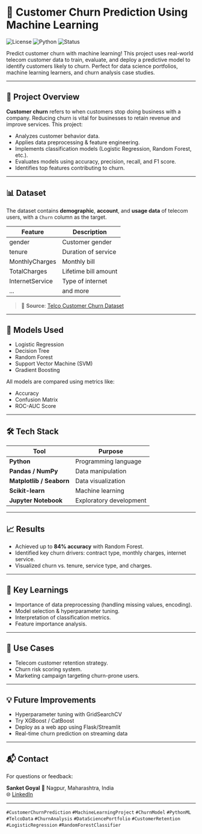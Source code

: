 # 🧠 Customer Churn Prediction Using Machine Learning

![License](https://img.shields.io/badge/License-MIT-blue.svg)
![Python](https://img.shields.io/badge/Python-3.8%2B-yellow.svg)
![Status](https://img.shields.io/badge/Project-Complete-brightgreen.svg)

Predict customer churn with machine learning! This project uses real-world telecom customer data to train, evaluate, and deploy a predictive model to identify customers likely to churn. Perfect for data science portfolios, machine learning learners, and churn analysis case studies.

---

## 🚀 Project Overview

**Customer churn** refers to when customers stop doing business with a company. Reducing churn is vital for businesses to retain revenue and improve services. This project:
- Analyzes customer behavior data.
- Applies data preprocessing & feature engineering.
- Implements classification models (Logistic Regression, Random Forest, etc.).
- Evaluates models using accuracy, precision, recall, and F1 score.
- Identifies top features contributing to churn.

---

## 📊 Dataset

The dataset contains **demographic**, **account**, and **usage data** of telecom users, with a `Churn` column as the target.

| Feature | Description |
|--------|-------------|
| gender | Customer gender |
| tenure | Duration of service |
| MonthlyCharges | Monthly bill |
| TotalCharges | Lifetime bill amount |
| InternetService | Type of internet |
| ... | and more |

> 📂 **Source**: [Telco Customer Churn Dataset](https://www.kaggle.com/blastchar/telco-customer-churn)

---

## 🧪 Models Used

- Logistic Regression
- Decision Tree
- Random Forest
- Support Vector Machine (SVM)
- Gradient Boosting

All models are compared using metrics like:
- Accuracy
- Confusion Matrix
- ROC-AUC Score

---

## 🛠️ Tech Stack

| Tool | Purpose |
|------|---------|
| **Python** | Programming language |
| **Pandas / NumPy** | Data manipulation |
| **Matplotlib / Seaborn** | Data visualization |
| **Scikit-learn** | Machine learning |
| **Jupyter Notebook** | Exploratory development |

---

## 📈 Results

- Achieved up to **84% accuracy** with Random Forest.
- Identified key churn drivers: contract type, monthly charges, internet service.
- Visualized churn vs. tenure, service type, and charges.

---

## 📌 Key Learnings

- Importance of data preprocessing (handling missing values, encoding).
- Model selection & hyperparameter tuning.
- Interpretation of classification metrics.
- Feature importance analysis.

---

## 🧠 Use Cases

- Telecom customer retention strategy.
- Churn risk scoring system.
- Marketing campaign targeting churn-prone users.

---

## 💡 Future Improvements

- Hyperparameter tuning with GridSearchCV
- Try XGBoost / CatBoost
- Deploy as a web app using Flask/Streamlit
- Real-time churn prediction on streaming data

---

## 📬 Contact

For questions or feedback:

**Sanket Goyal**
📍 Nagpur, Maharashtra, India  
🌐 [LinkedIn](https://www.linkedin.com/in/sankettgoyal/) 

---

`#CustomerChurnPrediction` `#MachineLearningProject` `#ChurnModel` `#PythonML` `#TelcoData` `#ChurnAnalysis` `#DataSciencePortfolio` `#CustomerRetention` `#LogisticRegression` `#RandomForestClassifier`
